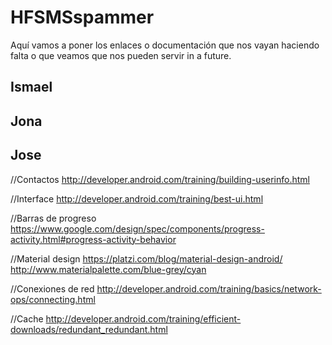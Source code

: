 # HFSMSspammer
Aquí vamos a poner los enlaces o documentación que nos vayan haciendo falta o que veamos que nos pueden servir in a future.


Ismael
------




Jona
-------




Jose
-------
//Contactos
http://developer.android.com/training/building-userinfo.html

//Interface
http://developer.android.com/training/best-ui.html

//Barras de progreso
https://www.google.com/design/spec/components/progress-activity.html#progress-activity-behavior

//Material design
https://platzi.com/blog/material-design-android/
http://www.materialpalette.com/blue-grey/cyan

//Conexiones de red
http://developer.android.com/training/basics/network-ops/connecting.html

//Cache
http://developer.android.com/training/efficient-downloads/redundant_redundant.html
